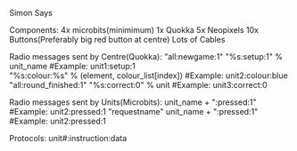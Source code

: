 Simon Says

Components:
4x microbits(minimimum)
1x Quokka
5x Neopixels
10x Buttons(Preferably big red button at centre)
Lots of Cables

Radio messages sent by Centre(Quokka):
"all:newgame:1"
"%s:setup:1" % unit_name                         #Example: unit1:setup:1	
"%s:colour:%s" % (element, colour_list[index])   #Example: unit2:colour:blue
"all:round_finished:1"
"%s:correct:0" % unit                            #Example: unit3:correct:0
 

Radio messages sent by Units(Microbits):
unit_name + ":pressed:1"                         #Example: unit2:pressed:1
"requestname"
unit_name + ":pressed:1"                         #Example: unit2:pressed:1


Protocols:
unit#:instruction:data
